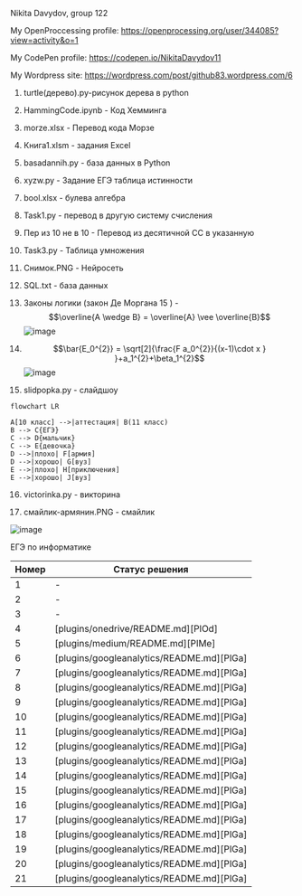 
Nikita Davydov, group 122

My OpenProccessing profile: https://openprocessing.org/user/344085?view=activity&o=1

My CodePen profile: https://codepen.io/NikitaDavydov11

My Wordpress site: https://wordpress.com/post/github83.wordpress.com/6 

1. turtle(дерево).py-рисунок дерева в python

2. HammingCode.ipynb - Код Хемминга

3. morze.xlsx - Перевод кода Морзе

4. Книга1.xlsm - задания Excel

5. basadannih.py - база данных в Python

6. xyzw.py - Задание ЕГЭ таблица истинности

7. bool.xlsx - булева алгебра

8. Task1.py - перевод в другую систему счисления

9. Пер из 10 не в 10 - Перевод из десятичной СС в указанную

10. Task3.py - Таблица умножения

11. Снимок.PNG - Нейросеть

12. SQL.txt - база данных

13. Законы логики (закон Де Моргана 15 ) - 
$$\overline{A \wedge B} = \overline{A} \vee \overline{B}$$
![image](https://user-images.githubusercontent.com/114381781/198812929-fc1d0007-4181-45e7-803e-42a2f58d9013.png)

14. $$\bar{E_0^{2}} = \sqrt[2]{\frac{F a_0^{2}}{(x-1)\cdot x } }+a_1^{2}+\beta_1^{2}$$
![image](https://user-images.githubusercontent.com/114381781/204203605-8bd8e7b4-31fa-4d5f-ac6b-a1ab9a3aa2e9.png)


15. slidpopka.py - слайдшоу

```mermaid
flowchart LR

A[10 класс] -->|аттестация| B(11 класс)
B --> C{ЕГЭ}
C --> D{мальчик}
C --> E{девочка}
D -->|плохо| F[армия]
D -->|хорошо| G[вуз]
E -->|плохо| H[приключения]
E -->|хорошо| J[вуз]
```


16. victorinka.py - викторина

17. смайлик-армянин.PNG - смайлик

![image](https://user-images.githubusercontent.com/114381781/206972240-8102ae50-2f44-4ddb-9778-2c00a5a6a505.png)


ЕГЭ по информатике

| Номер | Статус решения |
| ------ | ------ |
| 1 | - |
| 2 | - |
| 3 | - |
| 4 | [plugins/onedrive/README.md][PlOd] |
| 5 | [plugins/medium/README.md][PlMe] |
| 6 | [plugins/googleanalytics/README.md][PlGa] |
| 7 | [plugins/googleanalytics/README.md][PlGa] |
| 8 | [plugins/googleanalytics/README.md][PlGa] |
| 9 | [plugins/googleanalytics/README.md][PlGa] |
| 10 | [plugins/googleanalytics/README.md][PlGa] |
| 11 | [plugins/googleanalytics/README.md][PlGa] |
| 12 | [plugins/googleanalytics/README.md][PlGa] |
| 13 | [plugins/googleanalytics/README.md][PlGa] |
| 14 | [plugins/googleanalytics/README.md][PlGa] |
| 15 | [plugins/googleanalytics/README.md][PlGa] |
| 16 | [plugins/googleanalytics/README.md][PlGa] |
| 17 | [plugins/googleanalytics/README.md][PlGa] |
| 18 | [plugins/googleanalytics/README.md][PlGa] |
| 19 | [plugins/googleanalytics/README.md][PlGa] |
| 20 | [plugins/googleanalytics/README.md][PlGa] |
| 21 | [plugins/googleanalytics/README.md][PlGa] |
